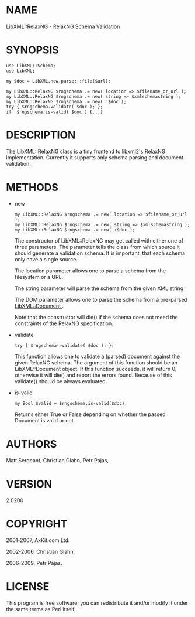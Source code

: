 NAME
====

LibXML::RelaxNG - RelaxNG Schema Validation

SYNOPSIS
========

    use LibXML::Schema;
    use LibXML;

    my $doc = LibXML.new.parse: :file($url);

    my LibXML::RelaxNG $rngschema .= new( location => $filename_or_url );
    my LibXML::RelaxNG $rngschema .= new( string => $xmlschemastring );
    my LibXML::RelaxNG $rngschema .= new( :$doc );
    try { $rngschema.validate( $doc ); };
    if  $rngschema.is-valid( $doc ) {...}

DESCRIPTION
===========

The LibXML::RelaxNG class is a tiny frontend to libxml2's RelaxNG implementation. Currently it supports only schema parsing and document validation.

METHODS
=======

  * new

        my LibXML::RelaxNG $rngschema .= new( location => $filename_or_url );
        my LibXML::RelaxNG $rngschema .= new( string => $xmlschemastring );
        my LibXML::RelaxNG $rngschema .= new( :$doc );

    The constructor of LibXML::RelaxNG may get called with either one of three parameters. The parameter tells the class from which source it should generate a validation schema. It is important, that each schema only have a single source.

    The location parameter allows one to parse a schema from the filesystem or a URL.

    The string parameter will parse the schema from the given XML string.

    The DOM parameter allows one to parse the schema from a pre-parsed [LibXML::Document ](LibXML::Document ).

    Note that the constructor will die() if the schema does not meed the constraints of the RelaxNG specification.

  * validate

        try { $rngschema->validate( $doc ); };

    This function allows one to validate a (parsed) document against the given RelaxNG schema. The argument of this function should be an LibXML::Document object. If this function succeeds, it will return 0, otherwise it will die() and report the errors found. Because of this validate() should be always evaluated.

  * is-valid

        my Bool $valid = $rngschema.is-valid($doc);

    Returns either True or False depending on whether the passed Document is valid or not.

AUTHORS
=======

Matt Sergeant, Christian Glahn, Petr Pajas, 

VERSION
=======

2.0200

COPYRIGHT
=========

2001-2007, AxKit.com Ltd.

2002-2006, Christian Glahn.

2006-2009, Petr Pajas.

LICENSE
=======

This program is free software; you can redistribute it and/or modify it under the same terms as Perl itself.

